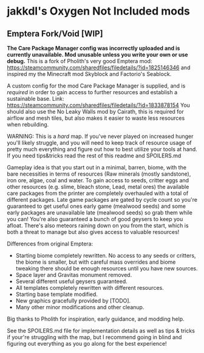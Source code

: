 # jakkdl's Oxygen Not Included mods

## Emptera Fork/Void [WIP]
**The Care Package Manager config was incorrectly uploaded and is currently unavailable. Mod unusable unless you write your own or use debug.** 
This is a fork of Pholith's very good Emptera mod: https://steamcommunity.com/sharedfiles/filedetails/?id=1825146346 and inspired my the Minecraft mod Skyblock and Factorio's Seablock.

A custom config for the mod Care Package Manager is supplied, and is *required* in order to gain access to further resources and establish a sustainable base. Link: https://steamcommunity.com/sharedfiles/filedetails/?id=1833878154 
You should also use the No Leaky Walls mod by Cairath, this is required for airflow and mesh tiles, but also makes it easier to waste less resources when rebuilding.

WARNING: This is a *hard* map. If you've never played on increased hunger you'll likely struggle, and you will need to keep track of resource usage of pretty much everything and figure out how to best utilize your tools at hand. If you need tips&tricks read the rest of this readme and SPOILERS.md

Gameplay idea is that you start out in a minimal, barren, biome, with the bare necessities in terms of resources (Raw minerals (mostly sandstone), iron ore, algae, coal and water. To gain access to seeds, critter eggs and other resources (e.g. slime, bleach stone, Lead, metal ores) the available care packages from the printer are completely overhauled with a total of <X> different packages. Late game packages are gated by cycle count so you're guaranteed to get useful ones early game (mealwood seeds) and some early packages are unavailable late (mealwood seeds) so grab them while you can! You're also guaranteed a bunch of good geysers to keep you afloat. 
There's also meteors raining down on you from the start, which is both a threat to manage but also gives access to valuable resources!

Differences from original Emptera:
* Starting biome completely rewritten. No access to any seeds or critters, the biome is smaller, but with careful mass overrides and biome tweaking there should be enough resources until you have new sources.
* Space layer and Gravitas monument removed.
* Several different useful geysers guaranteed.
* All templates completely rewritten with different resources.
* Starting base template modified.
* New graphics gracefully provided by [TODO].
* Many other minor modifications and other cleanup.

Big thanks to Pholith for inspiration, early guidance, and modding help.

See the SPOILERS.md file for implementation details as well as tips & tricks if your're struggling with the map, but I recommend going in blind and figuring out everything as you go along for the best experience!
